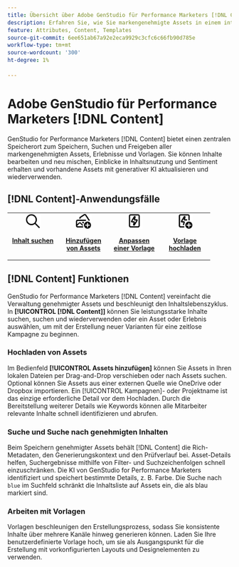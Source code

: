 ```yaml
---
title: Übersicht über Adobe GenStudio für Performance Marketers [!DNL Content]
description: Erfahren Sie, wie Sie markengenehmigte Assets in einem intuitiven Portal finden, bearbeiten, wiederverwenden und freigeben können.
feature: Attributes, Content, Templates
source-git-commit: 6ee651ab67a92e2eca9929c3cfc6c66fb90d785e
workflow-type: tm+mt
source-wordcount: '300'
ht-degree: 1%

---
```



# Adobe GenStudio für Performance Marketers [!DNL Content]

GenStudio for Performance Marketers [!DNL Content] bietet einen zentralen Speicherort zum Speichern, Suchen und Freigeben aller markengenehmigten Assets, Erlebnisse und Vorlagen. Sie können Inhalte bearbeiten und neu mischen, Einblicke in Inhaltsnutzung und Sentiment erhalten und vorhandene Assets mit generativer KI aktualisieren und wiederverwenden.

## [!DNL Content]-Anwendungsfälle 

<table style="table-layout:fixed">
<tr style="border: 0;">
   <td align="center" valign="top" width="100">
      <a href="../content/manage-assets.md#search">
         <img alt="Lupe" src="../../assets/icons/icon-search.png" width="35">
      </a>
      <p>
         <a href="../content/manage-assets.md#search">
         <strong>Inhalt suchen</strong>
         </a>
      </p>
   </td>
   <td align="center" valign="top" width="100">
      <a href="../content/manage-assets.md">
         <img alt="Bilder mit Pluszeichen" src="../../assets/icons/icon-addContent.png" width="35">
      </a>
      <p>
         <a href="../content/manage-assets.md">
         <strong>Hinzufügen von Assets</strong>
         </a>
      </p>
   </td>
   <td align="center" valign="top" width="100">
      <a href="../content/customize-template.md">
         <img alt="Blitz auf dem Asset" src="../../assets/icons/icon-template.png" width="35">
      </a>
      <p>
         <a href="../content/customize-template.md">
         <strong>Anpassen einer Vorlage</strong>
         </a>
      </p>
   </td>
   <td align="center" valign="top" width="100">
      <a href="../content/use-templates.md">
         <img alt="Blitz auf Asset mit Pluszeichen" src="../../assets/icons/icon-addTemplate.png" width="35">
      </a>
      <p>
         <a href="../content/use-templates.md#upload-a-template">
         <strong>Vorlage hochladen</strong>
         </a>
      </p>
   </td>
</tr>
</table>

## [!DNL Content] Funktionen

GenStudio for Performance Marketers [!DNL Content] vereinfacht die Verwaltung genehmigter Assets und beschleunigt den Inhaltslebenszyklus. In **[!UICONTROL [!DNL Content]]** können Sie leistungsstarke Inhalte suchen, suchen und wiederverwenden oder ein Asset oder Erlebnis auswählen, um mit der Erstellung neuer Varianten für eine zeitlose Kampagne zu beginnen.

### Hochladen von Assets

Im Bedienfeld **[!UICONTROL Assets hinzufügen]** können Sie Assets in Ihren lokalen Dateien per Drag-and-Drop verschieben oder nach Assets suchen. Optional können Sie Assets aus einer externen Quelle wie OneDrive oder Dropbox importieren. Ein [!UICONTROL Kampagnen]- oder Projektname ist das einzige erforderliche Detail vor dem Hochladen. Durch die Bereitstellung weiterer Details wie Keywords können alle Mitarbeiter relevante Inhalte schnell identifizieren und abrufen.

### Suche und Suche nach genehmigten Inhalten

Beim Speichern genehmigter Assets behält [!DNL Content] die Rich-Metadaten, den Generierungskontext und den Prüfverlauf bei. Asset-Details helfen, Suchergebnisse mithilfe von Filter- und Suchzeichenfolgen schnell einzuschränken. Die KI von GenStudio for Performance Marketers identifiziert und speichert bestimmte Details, z. B. Farbe. Die Suche nach `blue` im Suchfeld schränkt die Inhaltsliste auf Assets ein, die als blau markiert sind.

### Arbeiten mit Vorlagen

Vorlagen beschleunigen den Erstellungsprozess, sodass Sie konsistente Inhalte über mehrere Kanäle hinweg generieren können. Laden Sie Ihre benutzerdefinierte Vorlage hoch, um sie als Ausgangspunkt für die Erstellung mit vorkonfigurierten Layouts und Designelementen zu verwenden.
